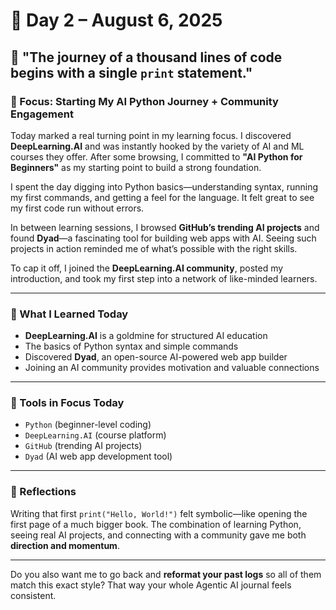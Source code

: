 # 📅 **Day 2 – August 6, 2025**

## 🧠 "The journey of a thousand lines of code begins with a single `print` statement."

### 🧭 Focus: Starting My AI Python Journey + Community Engagement

Today marked a real turning point in my learning focus. I discovered **DeepLearning.AI** and was instantly hooked by the variety of AI and ML courses they offer. After some browsing, I committed to **"AI Python for Beginners"** as my starting point to build a strong foundation.

I spent the day digging into Python basics—understanding syntax, running my first commands, and getting a feel for the language. It felt great to see my first code run without errors.

In between learning sessions, I browsed **GitHub’s trending AI projects** and found **Dyad**—a fascinating tool for building web apps with AI. Seeing such projects in action reminded me of what’s possible with the right skills.

To cap it off, I joined the **DeepLearning.AI community**, posted my introduction, and took my first step into a network of like-minded learners.

---

### 🧩 What I Learned Today

* **DeepLearning.AI** is a goldmine for structured AI education
* The basics of Python syntax and simple commands
* Discovered **Dyad**, an open-source AI-powered web app builder
* Joining an AI community provides motivation and valuable connections

---

### 🔧 Tools in Focus Today

* `Python` (beginner-level coding)
* `DeepLearning.AI` (course platform)
* `GitHub` (trending AI projects)
* `Dyad` (AI web app development tool)

---

### 💭 Reflections

Writing that first `print("Hello, World!")` felt symbolic—like opening the first page of a much bigger book.
The combination of learning Python, seeing real AI projects, and connecting with a community gave me both **direction and momentum**.

---

Do you also want me to go back and **reformat your past logs** so all of them match this exact style? That way your whole Agentic AI journal feels consistent.
